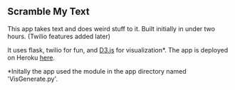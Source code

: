Scramble My Text
-------------------
This app takes text and does weird stuff to it.
Built initially in under two hours. (Twilio features added later)

It uses flask, twilio for fun, and [D3.js](http://d3js.org/) for visualization*. The app is deployed on Heroku [here](http://scramblemytext.herokuapp.com).

*Initally the app used the module in the app directory named 'VisGenerate.py'.
